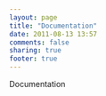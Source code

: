 ```yaml
---
layout: page
title: "Documentation"
date: 2011-08-13 13:57
comments: false
sharing: true
footer: true
---
```


Documentation